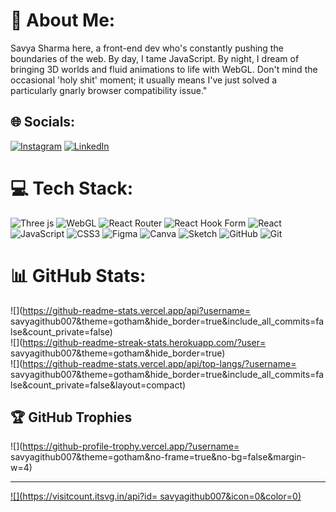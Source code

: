 # 💫 About Me:
Savya Sharma here, a front-end dev who's constantly pushing the boundaries of the web. By day, I tame JavaScript. By night, I dream of bringing 3D worlds and fluid animations to life with WebGL. Don't mind the occasional 'holy shit' moment; it usually means I've just solved a particularly gnarly browser compatibility issue."


## 🌐 Socials:
[![Instagram](https://img.shields.io/badge/Instagram-%23E4405F.svg?logo=Instagram&logoColor=white)](https://instagram.com/atsvya) [![LinkedIn](https://img.shields.io/badge/LinkedIn-%230077B5.svg?logo=linkedin&logoColor=white)](https://linkedin.com/in/https://www.linkedin.com/in/savya-sharma-2st-5641072a3/) 

# 💻 Tech Stack:
![Three js](https://img.shields.io/badge/threejs-black?style=flat-square&logo=three.js&logoColor=white) ![WebGL](https://img.shields.io/badge/WebGL-990000?logo=webgl&logoColor=white&style=flat-square) ![React Router](https://img.shields.io/badge/React_Router-CA4245?style=flat-square&logo=react-router&logoColor=white) ![React Hook Form](https://img.shields.io/badge/React%20Hook%20Form-%23EC5990.svg?style=flat-square&logo=reacthookform&logoColor=white) ![React](https://img.shields.io/badge/react-%2320232a.svg?style=flat-square&logo=react&logoColor=%2361DAFB) ![JavaScript](https://img.shields.io/badge/javascript-%23323330.svg?style=flat-square&logo=javascript&logoColor=%23F7DF1E) ![CSS3](https://img.shields.io/badge/css3-%231572B6.svg?style=flat-square&logo=css3&logoColor=white) ![Figma](https://img.shields.io/badge/figma-%23F24E1E.svg?style=flat-square&logo=figma&logoColor=white) ![Canva](https://img.shields.io/badge/Canva-%2300C4CC.svg?style=flat-square&logo=Canva&logoColor=white) ![Sketch](https://img.shields.io/badge/Sketch-FFB387?style=flat-square&logo=sketch&logoColor=black) ![GitHub](https://img.shields.io/badge/github-%23121011.svg?style=flat-square&logo=github&logoColor=white) ![Git](https://img.shields.io/badge/git-%23F05033.svg?style=flat-square&logo=git&logoColor=white)
# 📊 GitHub Stats:
![](https://github-readme-stats.vercel.app/api?username= savyagithub007&theme=gotham&hide_border=true&include_all_commits=false&count_private=false)<br/>
![](https://github-readme-streak-stats.herokuapp.com/?user= savyagithub007&theme=gotham&hide_border=true)<br/>
![](https://github-readme-stats.vercel.app/api/top-langs/?username= savyagithub007&theme=gotham&hide_border=true&include_all_commits=false&count_private=false&layout=compact)

## 🏆 GitHub Trophies
![](https://github-profile-trophy.vercel.app/?username= savyagithub007&theme=gotham&no-frame=true&no-bg=false&margin-w=4)

---
[![](https://visitcount.itsvg.in/api?id= savyagithub007&icon=0&color=0)](https://visitcount.itsvg.in)

<!-- Proudly created with GPRM ( https://gprm.itsvg.in ) -->
